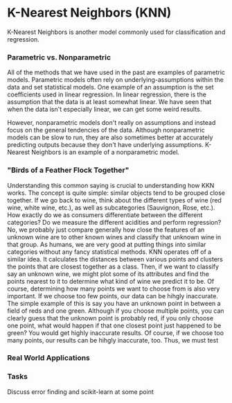 # K-Nearest Neighbors (KNN)
K-Nearest Neighbors is another model commonly used for classification and regression.

### Parametric vs. Nonparametric
All of the methods that we have used in the past are examples of parametric models. Parametric models often rely on underlying-assumptions within the data and set statistical models. One example of an assumption is the set coefficients used in linear regression. In linear regression, there is the assumption that the data is at least somewhat linear. We have seen that when the data isn't especially linear, we can get some weird results.

However, nonparametric models don't really on assumptions and instead focus on the general tendencies of the data. Although nonparametric models can be slow to run, they are also sometimes better at accurately predicting outputs because they don't have underlying assumptions. K-Nearest Neighbors is an example of a nonparametric model.

### "Birds of a Feather Flock Together"
Understanding this common saying is crucial to understanding how KKN works. The concept is quite simple: similar objects tend to be grouped close together. If we go back to wine, think about the different types of wine (red wine, white wine, etc.), as well as subcategories (Sauvignon, Rose, etc.). How exactly do we as consumers differentiate between the different categories? Do we measure the different acidities and perform regression? No, we probably just compare generally how close the features of an unknown wine are to other known wines and classify that unknown wine in that group. As humans, we are very good at putting things into similar categories without any fancy statistical methods. KNN operates off of a similar idea. It calculates the distances between various points and clusters the points that are closest together as a class. Then, if we want to classify say an unknown wine, we might plot some of its attributes and find the points nearest to it to determine what kind of wine we predict it to be. Of course, determining how many points we want to choose from is also very important. If we choose too few points, our data can be hihgly inaccurate. The simple example of this is say you have an unknown point in between a field of reds and one green. Although if you choose multiple points, you can clearly guess that the unknown point is probably red, if you only choose one point, what would happen if that one closest point just happened to be green? You would get highly inaccurate results. Of course, if we choose too many points, our results can be hihgly inaccurate, too. Thus, we must test 

### Real World Applications



### Tasks
Discuss error finding and scikit-learn at some point
